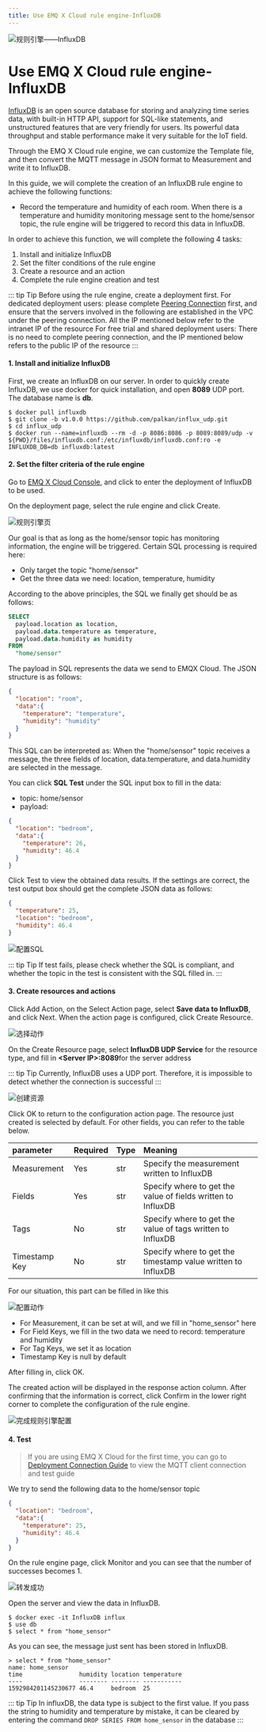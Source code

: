 ```yaml
---
title: Use EMQ X Cloud rule engine-InfluxDB
---
```


![规则引擎——InfluxDB](./_assets/rule_engine_influxdb.jpg)

# Use EMQ X Cloud rule engine-InfluxDB

[InfluxDB](https://www.influxdata.com/) is an open source database for storing and analyzing time series data, with built-in HTTP API, support for SQL-like statements, and unstructured features that are very friendly for users. Its powerful data throughput and stable performance make it very suitable for the IoT field.

Through the EMQ X Cloud rule engine, we can customize the Template file, and then convert the MQTT message in JSON format to Measurement and write it to InfluxDB.



In this guide, we will complete the creation of an InfluxDB rule engine to achieve the following functions:

* Record the temperature and humidity of each room. When there is a temperature and humidity monitoring message sent to the home/sensor topic, the rule engine will be triggered to record this data in InfluxDB.



In order to achieve this function, we will complete the following 4 tasks:

1. Install and initialize InfluxDB
2. Set the filter conditions of the rule engine
3. Create a resource and an action
4. Complete the rule engine creation and test

::: tip Tip
Before using the rule engine, create a deployment first.
For dedicated deployment users: please complete [Peering Connection](../../deployments/vpc_peering.md) first, and ensure that the servers involved in the following are established in the VPC under the peering connection. All the IP mentioned below refer to the intranet IP of the resource
For free trial and shared deployment users: There is no need to complete peering connection, and the IP mentioned below refers to the public IP of the resource
:::



#### 1. Install and initialize InfluxDB

First, we create an InfluxDB on our server. In order to quickly create InfluxDB, we use docker for quick installation, and open **8089** UDP port. The database name is **db**.

```shell
$ docker pull influxdb
$ git clone -b v1.0.0 https://github.com/palkan/influx_udp.git
$ cd influx_udp
$ docker run --name=influxdb --rm -d -p 8086:8086 -p 8089:8089/udp -v ${PWD}/files/influxdb.conf:/etc/influxdb/influxdb.conf:ro -e INFLUXDB_DB=db influxdb:latest
```



#### 2. Set the filter criteria of the rule engine

Go to [EMQ X Cloud Console](https://cloud.emqx.io/console/), and click to enter the deployment of InfluxDB to be used.

On the deployment page, select the rule engine and click Create.

![规则引擎页](./_assets/view_rule_engine.png)

Our goal is that as long as the home/sensor topic has monitoring information, the engine will be triggered. Certain SQL processing is required here:

* Only target the topic "home/sensor"
* Get the three data we need: location, temperature, humidity

According to the above principles, the SQL we finally get should be as follows:

```sql
SELECT
  payload.location as location,
  payload.data.temperature as temperature,
  payload.data.humidity as humidity
FROM
  "home/sensor"
```

The payload in SQL represents the data we send to EMQX Cloud. The JSON structure is as follows:

```json
{
  "location": "room",
  "data":{
    "temperature": "temperature",
    "humidity": "humidity"
  }
}
```
This SQL can be interpreted as: When the "home/sensor" topic receives a message, the three fields of location, data.temperature, and data.humidity are selected in the message.

You can click **SQL Test** under the SQL input box to fill in the data:

* topic: home/sensor
* payload:
```json
{
  "location": "bedroom",
  "data":{
    "temperature": 26,
    "humidity": 46.4
  }
}
```
Click Test to view the obtained data results. If the settings are correct, the test output box should get the complete JSON data as follows:

```json
{
  "temperature": 25,
  "location": "bedroom",
  "humidity": 46.4
}
```
![配置SQL](./_assets/influxDB_SQL_setting.png)

::: tip Tip
If test fails, please check whether the SQL is compliant, and whether the topic in the test is consistent with the SQL filled in.
:::



#### 3. Create resources and actions

Click Add Action, on the Select Action page, select **Save data to InfluxDB**, and click Next. When the action page is configured, click Create Resource.

![选择动作](./_assets/add_influxDB_action02.png)

On the Create Resource page, select **InfluxDB UDP Service** for the resource type, and fill in  **\<Server IP>:8089**for the server address

::: tip Tip
Currently, InfluxDB uses a UDP port. Therefore, it is impossible to detect whether the connection is successful
:::

![创建资源](./_assets/add_influxDB_action03.png)

Click OK to return to the configuration action page. The resource just created is selected by default. For other fields, you can refer to the table below.

| parameter | Required | Type | Meaning |
|:----|:----|:----|:----|
| Measurement   | Yes | str   | Specify the measurement written to InfluxDB |
| Fields  | Yes | str   | Specify where to get the value of fields written to InfluxDB |
| Tags  | No  | str  | Specify where to get the value of tags written to InfluxDB |
| Timestamp Key   | No  | str   | Specify where to get the timestamp value written to InfluxDB |

For our situation, this part can be filled in like this

![配置动作](./_assets/add_influxDB_action04.png)

* For Measurement, it can be set at will, and we fill in "home_sensor" here
* For Field Keys, we fill in the two data we need to record: temperature and humidity
* For Tag Keys, we set it as location
* Timestamp Key is null by default

After filling in, click OK.

The created action will be displayed in the response action column. After confirming that the information is correct, click Confirm in the lower right corner to complete the configuration of the rule engine.

![完成规则引擎配置](./_assets/add_influxDB_action05.png)



#### 4. Test

>If you are using EMQ X Cloud for the first time, you can go to [Deployment Connection Guide](../../connect_to_deployments/README.md) to view the MQTT client connection and test guide

We try to send the following data to the home/sensor topic

```json
{
  "location": "bedroom",
  "data":{
    "temperature": 25,
    "humidity": 46.4
  }
}
```
On the rule engine page, click Monitor and you can see that the number of successes becomes 1.

![转发成功](./_assets/test_rule_engine_influxDB.png)

Open the server and view the data in InfluxDB.

```shell
$ docker exec -it InfluxDB influx
$ use db
$ select * from "home_sensor"
```
As you can see, the message just sent has been stored in InfluxDB.

```plain
> select * from "home_sensor"
name: home_sensor
time                humidity location temperature
----                -------- -------- -----------
1592984201145230677 46.4     bedroom  25
```

::: tip Tip
In influxDB, the data type is subject to the first value. If you pass the string to humidity and temperature by mistake, it can be cleared by entering the command `DROP SERIES FROM home_sensor` in the database
:::
